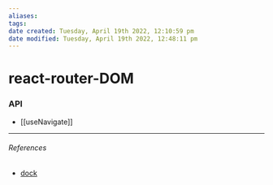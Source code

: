 ```yaml
---
aliases: 
tags: 
date created: Tuesday, April 19th 2022, 12:10:59 pm
date modified: Tuesday, April 19th 2022, 12:48:11 pm
---
```


# react-router-DOM

### API
- [[useNavigate]]


---

###### References

- [dock](https://reactrouter.com/)
